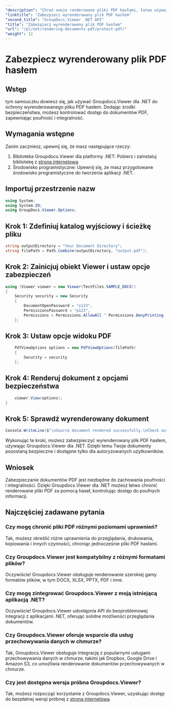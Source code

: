 ```yaml
---
"description": "Chroń swoje renderowane pliki PDF hasłami, łatwo używając Groupdocs.Viewer dla .NET. Zachowaj swoje dokumenty bezpieczne i poufne."
"linktitle": "Zabezpiecz wyrenderowany plik PDF hasłem"
"second_title": "GroupDocs.Viewer .NET API"
"title": "Zabezpiecz wyrenderowany plik PDF hasłem"
"url": "/pl/net/rendering-documents-pdf/protect-pdf/"
"weight": 12
---
```


# Zabezpiecz wyrenderowany plik PDF hasłem

## Wstęp
tym samouczku dowiesz się, jak używać Groupdocs.Viewer dla .NET do ochrony wyrenderowanego pliku PDF hasłem. Dodając środki bezpieczeństwa, możesz kontrolować dostęp do dokumentów PDF, zapewniając poufność i integralność.
## Wymagania wstępne
Zanim zaczniesz, upewnij się, że masz następujące rzeczy:
1. Biblioteka Groupdocs.Viewer dla platformy .NET: Pobierz i zainstaluj bibliotekę z [strona internetowa](https://releases.groupdocs.com/viewer/net/).
2. Środowisko programistyczne: Upewnij się, że masz przygotowane środowisko programistyczne do tworzenia aplikacji .NET.

## Importuj przestrzenie nazw
```csharp
using System;
using System.IO;
using GroupDocs.Viewer.Options;
```
## Krok 1: Zdefiniuj katalog wyjściowy i ścieżkę pliku
```csharp
string outputDirectory = "Your Document Directory";
string filePath = Path.Combine(outputDirectory, "output.pdf");
```
## Krok 2: Zainicjuj obiekt Viewer i ustaw opcje zabezpieczeń
```csharp
using (Viewer viewer = new Viewer(TestFiles.SAMPLE_DOCX))
{
    Security security = new Security
    {
        DocumentOpenPassword = "o123",
        PermissionsPassword = "p123",
        Permissions = Permissions.AllowAll ^ Permissions.DenyPrinting
    };
```
## Krok 3: Ustaw opcje widoku PDF
```csharp
    PdfViewOptions options = new PdfViewOptions(filePath)
    {
        Security = security
    };
```
## Krok 4: Renderuj dokument z opcjami bezpieczeństwa
```csharp
    viewer.View(options);
}
```
## Krok 5: Sprawdź wyrenderowany dokument
```csharp
Console.WriteLine($"\nSource document rendered successfully.\nCheck output in {outputDirectory}.");
```
Wykonując te kroki, możesz zabezpieczyć wyrenderowany plik PDF hasłem, używając Groupdocs.Viewer dla .NET. Dzięki temu Twoje dokumenty pozostaną bezpieczne i dostępne tylko dla autoryzowanych użytkowników.

## Wniosek
Zabezpieczanie dokumentów PDF jest niezbędne do zachowania poufności i integralności. Dzięki Groupdocs.Viewer dla .NET możesz łatwo chronić renderowane pliki PDF za pomocą haseł, kontrolując dostęp do poufnych informacji.

## Najczęściej zadawane pytania
### Czy mogę chronić pliki PDF różnymi poziomami uprawnień?
Tak, możesz określić różne uprawnienia do przeglądania, drukowania, kopiowania i innych czynności, chroniąc jednocześnie pliki PDF hasłami.
### Czy Groupdocs.Viewer jest kompatybilny z różnymi formatami plików?
Oczywiście! Groupdocs.Viewer obsługuje renderowanie szerokiej gamy formatów plików, w tym DOCX, XLSX, PPTX, PDF i inne.
### Czy mogę zintegrować Groupdocs.Viewer z moją istniejącą aplikacją .NET?
Oczywiście! Groupdocs.Viewer udostępnia API do bezproblemowej integracji z aplikacjami .NET, oferując solidne możliwości przeglądania dokumentów.
### Czy Groupdocs.Viewer oferuje wsparcie dla usług przechowywania danych w chmurze?
Tak, Groupdocs.Viewer obsługuje integrację z popularnymi usługami przechowywania danych w chmurze, takimi jak Dropbox, Google Drive i Amazon S3, co umożliwia renderowanie dokumentów przechowywanych w chmurze.
### Czy jest dostępna wersja próbna Groupdocs.Viewer?
Tak, możesz rozpocząć korzystanie z Groupdocs.Viewer, uzyskując dostęp do bezpłatnej wersji próbnej z [strona internetowa](https://releases.groupdocs.com/).